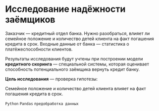 # Исследование надёжности заёмщиков

Заказчик — кредитный отдел банка. Нужно разобраться, влияет ли семейное положение и количество детей клиента на факт погашения кредита в срок. Входные данные от банка — статистика о платёжеспособности клиентов.

Результаты исследования будут учтены при построении модели **кредитного скоринга** — специальной системы, которая оценивает способность потенциального заёмщика вернуть кредит банку.

**Цель исследования** — проверка гипотезы:

Семейное положение и количество детей клиента влияет на факт погашения кредита в срок.

`Python`
`Pandas`
`предобработĸа данных`
